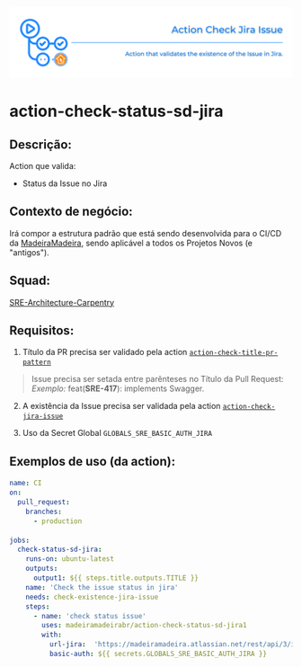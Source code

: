 ![img](https://github.com/madeiramadeirabr/action-check-jira-issue/blob/production/img/action-check-jira-issue.svg)
# action-check-status-sd-jira

## Descrição:
Action que valida:
- Status da Issue no Jira

## Contexto de negócio:
Irá compor a estrutura padrão que está sendo desenvolvida para o CI/CD da [MadeiraMadeira](https://github.com/madeiramadeirabr 'MadeiraMadeira'), sendo aplicável a todos os Projetos Novos (e "antigos").

## Squad:
[SRE-Architecture-Carpentry](https://github.com/orgs/madeiramadeirabr/teams/squad-sre-architecture-carpentry 'SRE-Architecture-Carpentry')

## Requisitos:
1. Título da PR precisa ser validado pela action [`action-check-title-pr-pattern`](https://github.com/madeiramadeirabr/action-check-title-pr-pattern 'action-check-title-pr-pattern')
> Issue precisa ser setada entre parênteses no Título da Pull Request:
> _Exemplo:_ feat(**SRE-417**): implements Swagger.

2. A existência da Issue precisa ser validada pela action [`action-check-jira-issue`](https://github.com/madeiramadeirabr/action-check-jira-issue 'action-check-jira-issue')

3. Uso da Secret Global `GLOBALS_SRE_BASIC_AUTH_JIRA` 

## Exemplos de uso (da action):


```yml
name: CI
on:
  pull_request:
    branches:
      - production

jobs:
  check-status-sd-jira:
    runs-on: ubuntu-latest     
    outputs:
      output1: ${{ steps.title.outputs.TITLE }}
    name: 'Check the issue status in jira'
    needs: check-existence-jira-issue
    steps:
      - name: 'check status issue'
        uses: madeiramadeirabr/action-check-status-sd-jira1
        with:
          url-jira:  'https://madeiramadeira.atlassian.net/rest/api/3/issue/${{ steps.title.outputs.TITLE }}'
          basic-auth: ${{ secrets.GLOBALS_SRE_BASIC_AUTH_JIRA }}          
```